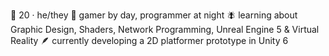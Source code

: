 🐐 20 · he/they
🦈 gamer by day, programmer at night
🪰 learning about Graphic Design, Shaders, Network Programming, Unreal Engine 5 & Virtual Reality
🪶 currently developing a 2D platformer prototype in Unity 6

<!---
morsaastuta/morsaastuta is a ✨ special ✨ repository because its `README.md` (this file) appears on your GitHub profile.
You can click the Preview link to take a look at your changes.
--->
